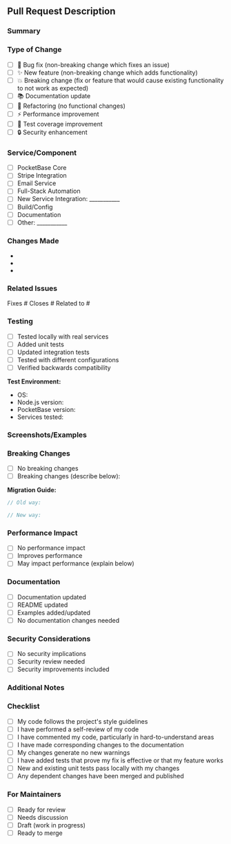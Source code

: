 ## Pull Request Description

### Summary
<!-- Briefly describe what this PR does -->

### Type of Change
- [ ] 🐛 Bug fix (non-breaking change which fixes an issue)
- [ ] ✨ New feature (non-breaking change which adds functionality)
- [ ] 💥 Breaking change (fix or feature that would cause existing functionality to not work as expected)
- [ ] 📚 Documentation update
- [ ] 🔧 Refactoring (no functional changes)
- [ ] ⚡ Performance improvement
- [ ] 🧪 Test coverage improvement
- [ ] 🔒 Security enhancement

### Service/Component
<!-- Which part of the codebase does this affect? -->
- [ ] PocketBase Core
- [ ] Stripe Integration
- [ ] Email Service
- [ ] Full-Stack Automation
- [ ] New Service Integration: ___________
- [ ] Build/Config
- [ ] Documentation
- [ ] Other: ___________

### Changes Made
<!-- List the specific changes made -->
- 
- 
- 

### Related Issues
<!-- Link any related issues -->
Fixes #
Closes #
Related to #

### Testing
<!-- Describe how you tested these changes -->
- [ ] Tested locally with real services
- [ ] Added unit tests
- [ ] Updated integration tests
- [ ] Tested with different configurations
- [ ] Verified backwards compatibility

**Test Environment:**
- OS: 
- Node.js version: 
- PocketBase version: 
- Services tested: 

### Screenshots/Examples
<!-- If applicable, add screenshots or code examples -->

### Breaking Changes
<!-- If this is a breaking change, describe what breaks and how to migrate -->
- [ ] No breaking changes
- [ ] Breaking changes (describe below):

**Migration Guide:**
```typescript
// Old way:

// New way:

```

### Performance Impact
- [ ] No performance impact
- [ ] Improves performance
- [ ] May impact performance (explain below)

### Documentation
- [ ] Documentation updated
- [ ] README updated
- [ ] Examples added/updated
- [ ] No documentation changes needed

### Security Considerations
- [ ] No security implications
- [ ] Security review needed
- [ ] Security improvements included

### Additional Notes
<!-- Any additional information that reviewers should know -->

### Checklist
- [ ] My code follows the project's style guidelines
- [ ] I have performed a self-review of my code
- [ ] I have commented my code, particularly in hard-to-understand areas
- [ ] I have made corresponding changes to the documentation
- [ ] My changes generate no new warnings
- [ ] I have added tests that prove my fix is effective or that my feature works
- [ ] New and existing unit tests pass locally with my changes
- [ ] Any dependent changes have been merged and published

### For Maintainers
- [ ] Ready for review
- [ ] Needs discussion
- [ ] Draft (work in progress)
- [ ] Ready to merge
